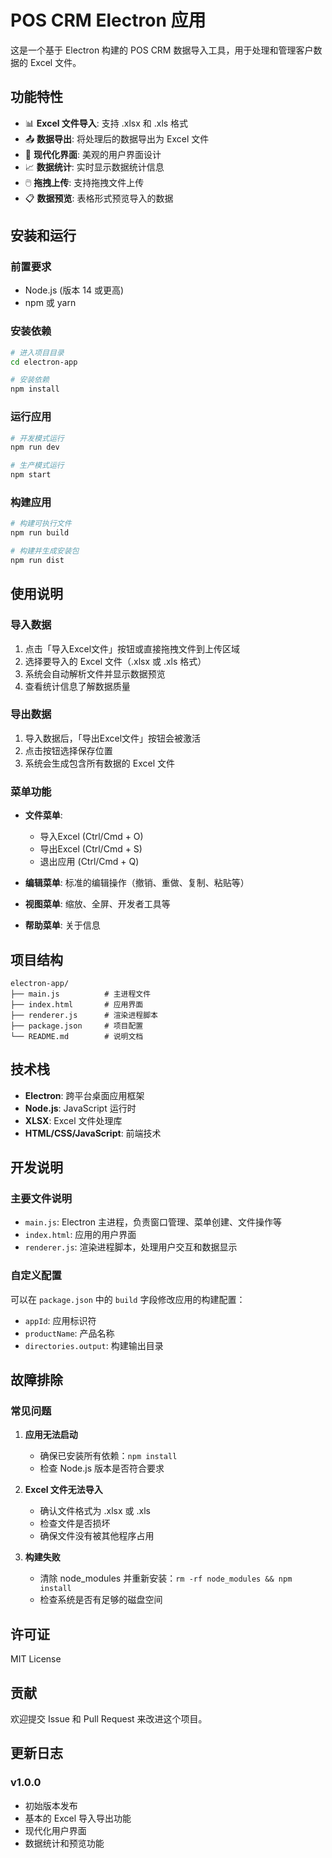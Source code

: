 # POS CRM Electron 应用

这是一个基于 Electron 构建的 POS CRM 数据导入工具，用于处理和管理客户数据的 Excel 文件。

## 功能特性

- 📊 **Excel 文件导入**: 支持 .xlsx 和 .xls 格式
- 📤 **数据导出**: 将处理后的数据导出为 Excel 文件
- 🎨 **现代化界面**: 美观的用户界面设计
- 📈 **数据统计**: 实时显示数据统计信息
- 🖱️ **拖拽上传**: 支持拖拽文件上传
- 📋 **数据预览**: 表格形式预览导入的数据

## 安装和运行

### 前置要求

- Node.js (版本 14 或更高)
- npm 或 yarn

### 安装依赖

```bash
# 进入项目目录
cd electron-app

# 安装依赖
npm install
```

### 运行应用

```bash
# 开发模式运行
npm run dev

# 生产模式运行
npm start
```

### 构建应用

```bash
# 构建可执行文件
npm run build

# 构建并生成安装包
npm run dist
```

## 使用说明

### 导入数据

1. 点击「导入Excel文件」按钮或直接拖拽文件到上传区域
2. 选择要导入的 Excel 文件（.xlsx 或 .xls 格式）
3. 系统会自动解析文件并显示数据预览
4. 查看统计信息了解数据质量

### 导出数据

1. 导入数据后，「导出Excel文件」按钮会被激活
2. 点击按钮选择保存位置
3. 系统会生成包含所有数据的 Excel 文件

### 菜单功能

- **文件菜单**:
  - 导入Excel (Ctrl/Cmd + O)
  - 导出Excel (Ctrl/Cmd + S)
  - 退出应用 (Ctrl/Cmd + Q)

- **编辑菜单**: 标准的编辑操作（撤销、重做、复制、粘贴等）

- **视图菜单**: 缩放、全屏、开发者工具等

- **帮助菜单**: 关于信息

## 项目结构

```
electron-app/
├── main.js          # 主进程文件
├── index.html       # 应用界面
├── renderer.js      # 渲染进程脚本
├── package.json     # 项目配置
└── README.md        # 说明文档
```

## 技术栈

- **Electron**: 跨平台桌面应用框架
- **Node.js**: JavaScript 运行时
- **XLSX**: Excel 文件处理库
- **HTML/CSS/JavaScript**: 前端技术

## 开发说明

### 主要文件说明

- `main.js`: Electron 主进程，负责窗口管理、菜单创建、文件操作等
- `index.html`: 应用的用户界面
- `renderer.js`: 渲染进程脚本，处理用户交互和数据显示

### 自定义配置

可以在 `package.json` 中的 `build` 字段修改应用的构建配置：

- `appId`: 应用标识符
- `productName`: 产品名称
- `directories.output`: 构建输出目录

## 故障排除

### 常见问题

1. **应用无法启动**
   - 确保已安装所有依赖：`npm install`
   - 检查 Node.js 版本是否符合要求

2. **Excel 文件无法导入**
   - 确认文件格式为 .xlsx 或 .xls
   - 检查文件是否损坏
   - 确保文件没有被其他程序占用

3. **构建失败**
   - 清除 node_modules 并重新安装：`rm -rf node_modules && npm install`
   - 检查系统是否有足够的磁盘空间

## 许可证

MIT License

## 贡献

欢迎提交 Issue 和 Pull Request 来改进这个项目。

## 更新日志

### v1.0.0
- 初始版本发布
- 基本的 Excel 导入导出功能
- 现代化用户界面
- 数据统计和预览功能